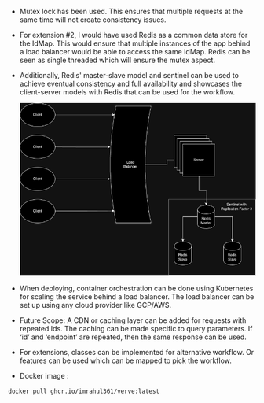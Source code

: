 - Mutex lock has been used. This ensures that multiple requests at the same time will not create consistency issues.

- For extension #2, I would have used Redis as a common data store for the IdMap. This would ensure that multiple
  instances of the app behind a load balancer would be able to access the same IdMap. Redis can be seen as single
  threaded which will ensure the mutex aspect.
- Additionally, Redis' master-slave model and sentinel can be used to achieve eventual consistency and full availability and
  showcases the client-server models with Redis that can be used for the workflow.

  ![Architecture](architecture.png) 

- When deploying, container orchestration can be done using Kubernetes for scaling the service behind a load balancer.
  The load balancer can be set up using any cloud provider like GCP/AWS.

- Future Scope: A CDN or caching layer can be added for requests with repeated Ids. The caching can be made specific to
  query parameters. If ‘id’ and ‘endpoint’ are repeated, then the same response can be used.

- For extensions, classes can be implemented for alternative workflow. Or features can be used which can be mapped to
  pick the workflow.

- Docker image :
 ```
docker pull ghcr.io/imrahul361/verve:latest
```
